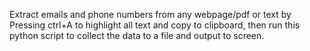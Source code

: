 Extract emails and phone numbers from any webpage/pdf or text by Pressing ctrl+A   to highlight all text and copy to clipboard, then run this python script  to collect the data to a file and output to screen.